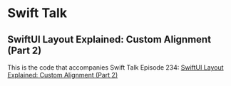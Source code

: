# Swift Talk
## SwiftUI Layout Explained: Custom Alignment (Part 2)

This is the code that accompanies Swift Talk Episode 234: [SwiftUI Layout Explained: Custom Alignment (Part 2)](https://talk.objc.io/episodes/S01E234-swiftui-layout-explained-custom-alignment-part-2)
